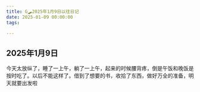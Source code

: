 ```yaml
---
title: G🛹2025年1月9日以往日记
date: 2025-01-09 00:00:00
tags:

---
```


## 2025年1月9日
今天太放纵了，睡了一上午，躺了一上午，起来的时候腰背疼，倒是午饭和晚饭是按时吃了。以后不能这样了。借到了想要的书，收拾了东西，做好万全的准备，明天就要出发啦